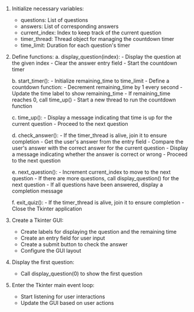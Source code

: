 1. Initialize necessary variables:
    - questions: List of questions
    - answers: List of corresponding answers
    - current_index: Index to keep track of the current question
    - timer_thread: Thread object for managing the countdown timer
    - time_limit: Duration for each question's timer

2. Define functions:
    a. display_question(index):
        - Display the question at the given index
        - Clear the answer entry field
        - Start the countdown timer

    b. start_timer():
        - Initialize remaining_time to time_limit
        - Define a countdown function:
            - Decrement remaining_time by 1 every second
            - Update the time label to show remaining_time
            - If remaining_time reaches 0, call time_up()
        - Start a new thread to run the countdown function

    c. time_up():
        - Display a message indicating that time is up for the current question
        - Proceed to the next question

    d. check_answer():
        - If the timer_thread is alive, join it to ensure completion
        - Get the user's answer from the entry field
        - Compare the user's answer with the correct answer for the current question
        - Display a message indicating whether the answer is correct or wrong
        - Proceed to the next question

    e. next_question():
        - Increment current_index to move to the next question
        - If there are more questions, call display_question() for the next question
        - If all questions have been answered, display a completion message

    f. exit_quiz():
        - If the timer_thread is alive, join it to ensure completion
        - Close the Tkinter application

3. Create a Tkinter GUI:
    - Create labels for displaying the question and the remaining time
    - Create an entry field for user input
    - Create a submit button to check the answer
    - Configure the GUI layout

4. Display the first question:
    - Call display_question(0) to show the first question

5. Enter the Tkinter main event loop:
    - Start listening for user interactions
    - Update the GUI based on user actions


